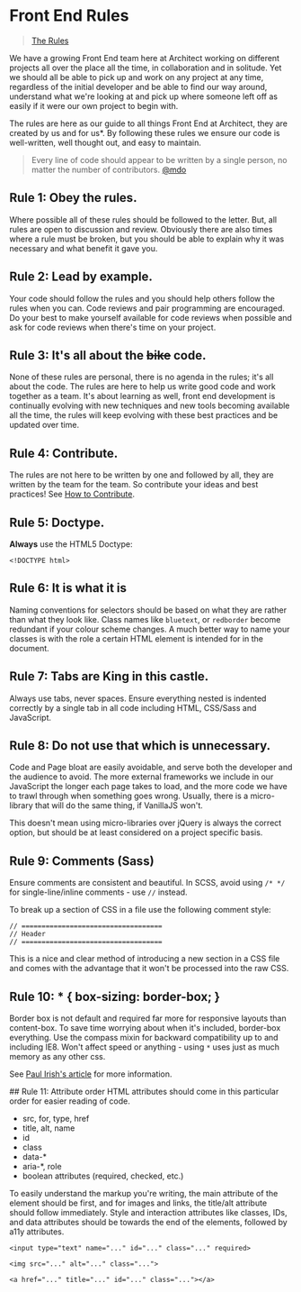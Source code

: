 Front End Rules
===============

> [The Rules](http://www.velominati.com/the-rules/)

We have a growing Front End team here at Architect working on different projects all over the place all the time, in collaboration and in solitude. Yet we should all be able to pick up and work on any project at any time, regardless of the initial developer and be able to find our way around, understand what we're looking at and pick up where someone left off as easily if it were our own project to begin with.

The rules are here as our guide to all things Front End at Architect, they are created by us and for us*. By following these rules we ensure our code is well-written, well thought out, and easy to maintain.

> Every line of code should appear to be written by a single person, no matter the number of contributors.
[@mdo](https://twitter.com/mdo)

## Rule 1: Obey the rules.
Where possible all of these rules should be followed to the letter. But, all rules are open to discussion and review. Obviously there are also times where a rule must be broken, but you should be able to explain why it was necessary and what benefit it gave you.

## Rule 2: Lead by example.
Your code should follow the rules and you should help others follow the rules when you can. Code reviews and pair programming are encouraged. Do your best to make yourself available for code reviews when possible and ask for code reviews when there's time on your project.

## Rule 3: It's all about the ~~bike~~ code.
None of these rules are personal, there is no agenda in the rules; it's all about the code. The rules are here to help us write good code and work together as a team. It's about learning as well, front end development is continually evolving with new techniques and new tools becoming available all the time, the rules will keep evolving with these best practices and be updated over time.

## Rule 4: Contribute.
The rules are not here to be written by one and followed by all, they are written by the team for the team. So contribute your ideas and best practices! See [How to Contribute](docs/rules-for-contributing.md).

## Rule 5: Doctype.
**Always** use the HTML5 Doctype:

	<!DOCTYPE html>

## Rule 6: It is what it is
Naming conventions for selectors should be based on what they are rather than what they look like. Class names like `bluetext`, or `redborder` become redundant if your colour scheme changes. A much better way to name your classes is with the role a certain HTML element is intended for in the document.

## Rule 7: Tabs are King in this castle.
Always use tabs, never spaces. Ensure everything nested is indented correctly by a single tab in all code including HTML, CSS/Sass and JavaScript.

## Rule 8: Do not use that which is unnecessary.
Code and Page bloat are easily avoidable, and serve both the developer and the audience to avoid. The more external frameworks we include in our JavaScript the longer each page takes to load, and the more code we have to trawl through when something goes wrong. Usually, there is a micro-library that will do the same thing, if VanillaJS won't.

This doesn't mean using micro-libraries over jQuery is always the correct option, but should be at least considered on a project specific basis.

## Rule 9: Comments (Sass)
Ensure comments are consistent and beautiful. In SCSS, avoid using `/* */` for single-line/inline comments - use `//` instead. 

To break up a section of CSS in a file use the following comment style:

	// ===================================
	// Header 
	// ===================================

This is a nice and clear method of introducing a new section in a CSS file and comes with the advantage that it won't be processed into the raw CSS.

## Rule 10: * { box-sizing: border-box; }
Border box is not default and required far more for responsive layouts than content-box. To save time worrying about when it's included, border-box everything. Use the compass mixin for backward compatibility up to and including IE8. Won't affect speed or anything - using `*` uses just as much memory as any other css.

See [Paul Irish's article](http://www.paulirish.com/2012/box-sizing-border-box-ftw/) for more information.

## Rule 11: Attribute order
HTML attributes should come in this particular order for easier reading of code.

- src, for, type, href
- title, alt, name
- id
- class
- data-*
- aria-*, role
- boolean attributes (required, checked, etc.)

To easily understand the markup you're writing, the main attribute of the element should be first, and for images and links, the title/alt attribute should follow immediately. Style and interaction attributes like classes, IDs, and data attributes should be towards the end of the elements, followed by a11y attributes.

	<input type="text" name="..." id="..." class="..." required>

	<img src="..." alt="..." class="...">

	<a href="..." title="..." id="..." class="..."></a>